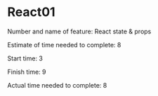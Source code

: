 # React01

Number and name of feature: React state & props

Estimate of time needed to complete: 8 

Start time: 3

Finish time: 9

Actual time needed to complete: 8
